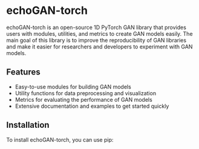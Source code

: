 # echoGAN-torch

echoGAN-torch is an open-source 1D PyTorch GAN library that provides users with modules, utilities, and metrics to create GAN models easily. The main goal of this library is to improve the reproducibility of GAN libraries and make it easier for researchers and developers to experiment with GAN models.

## Features

- Easy-to-use modules for building GAN models
- Utility functions for data preprocessing and visualization
- Metrics for evaluating the performance of GAN models
- Extensive documentation and examples to get started quickly

## Installation

To install echoGAN-torch, you can use pip:
